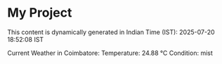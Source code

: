 # My Project

This content is dynamically generated in Indian Time (IST): 2025-07-20 18:52:08 IST


Current Weather in Coimbatore:
Temperature: 24.88 °C
Condition: mist
